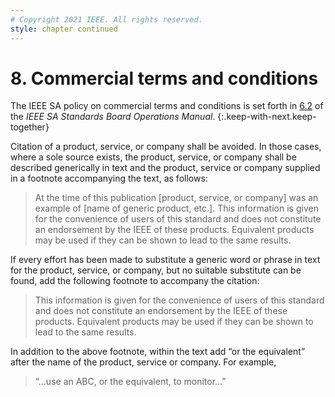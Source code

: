 ```yaml
---
# Copyright 2021 IEEE. All rights reserved.
style: chapter continued
---
```


# 8. Commercial terms and conditions

The IEEE SA policy on commercial terms and conditions is set forth in [6.2](http://standards.ieee.org/develop/policies/opman/sect6.html) of the *IEEE SA Standards Board Operations Manual*.
{:.keep-with-next.keep-together}

Citation of a product, service, or company shall be avoided. In those cases, where a sole source exists, the product, service, or company shall be described generically in text and the product, service or company supplied in a footnote accompanying the text, as follows:

> At the time of this publication [product, service, or company] was an example of [name of generic product, etc.]. This information is given for the convenience of users of this standard and does not constitute an endorsement by the IEEE of these products. Equivalent products may be used if they can be shown to lead to the same results.

If every effort has been made to substitute a generic word or phrase in text for the product, service, or company, but no suitable substitute can be found, add the following footnote to accompany the citation:

> This information is given for the convenience of users of this standard and does not constitute an endorsement by the IEEE of these products. Equivalent products may be used if they can be shown to lead to the same results.

In addition to the above footnote, within the text add “or the equivalent” after the name of the product, service or company. For example,

> “…use an ABC, or the equivalent, to monitor…”
